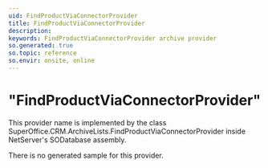 ```yaml
---
uid: FindProductViaConnectorProvider
title: FindProductViaConnectorProvider
description: 
keywords: FindProductViaConnectorProvider archive provider
so.generated: true
so.topic: reference
so.envir: onsite, online
---
```


# "FindProductViaConnectorProvider"

This provider name is implemented by the class <see cref="T:SuperOffice.CRM.ArchiveLists.FindProductViaConnectorProvider">SuperOffice.CRM.ArchiveLists.FindProductViaConnectorProvider</see> inside NetServer's SODatabase assembly.

There is no generated sample for this provider.
